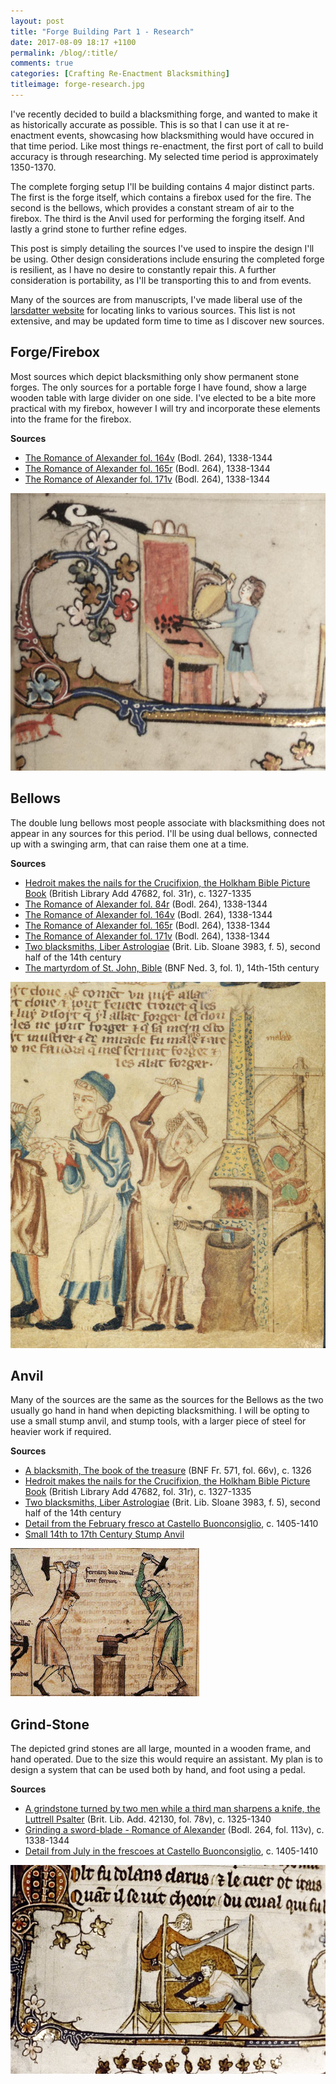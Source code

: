 ```yaml
---
layout: post
title: "Forge Building Part 1 - Research"
date: 2017-08-09 18:17 +1100
permalink: /blog/:title/
comments: true
categories: [Crafting Re-Enactment Blacksmithing]
titleimage: forge-research.jpg
---
```


I've recently decided to build a blacksmithing forge, and wanted to make it as historically accurate as possible. This is so that I can use it at re-enactment events, showcasing how blacksmithing would have occured in that time period. Like most things re-enactment, the first port of call to build accuracy is through researching. My selected time period is approximately 1350-1370.

The complete forging setup I'll be building contains 4 major distinct parts. The first is the forge itself, which contains a firebox used for the fire. The second is the bellows, which provides a constant stream of air to the firebox. The third is the Anvil used for performing the forging itself. And lastly a grind stone to further refine edges.

This post is simply detailing the sources I've used to inspire the design I'll be using. Other design considerations include ensuring the completed forge is resilient, as I have no desire to constantly repair this. A further consideration is portability, as I'll be transporting this to and from events.

Many of the sources are from manuscripts, I've made liberal use of the [larsdatter website][larsdatter] for locating links to various sources. This list is not extensive, and may be updated form time to time as I discover new sources.

## Forge/Firebox

Most sources which depict blacksmithing only show permanent stone forges. The only sources for a portable forge I have found, show a large wooden table with large divider on one side. I've elected to be a bite more practical with my firebox, however I will try and incorporate these elements into the frame for the firebox.

**Sources**

- [The Romance of Alexander fol. 164v][romance-alex-164v] (Bodl. 264), 1338-1344
- [The Romance of Alexander fol. 165r][romance-alex-165r] (Bodl. 264), 1338-1344
- [The Romance of Alexander fol. 171v][romance-alex-171v] (Bodl. 264), 1338-1344

<div class="box alt">
    <div class="row uniform 50%">
        <div class="12u centre">
            <span class="image 12u">
                <img class="post-img centre" src="/assets/images/blog/forge-research-forge.jpg" title="Portable Forge shown in The Romance of Alexander fol. 165r" alt="Portable Forge shown in The Romance of Alexander fol. 165r">
            </span>
        </div>
    </div>
</div>

## Bellows

The double lung bellows most people associate with blacksmithing does not appear in any sources for this period. I'll be using dual bellows, connected up with a swinging arm, that can raise them one at a time.

**Sources**

- [Hedroit makes the nails for the Crucifixion, the Holkham Bible Picture Book][bellows-1] (British Library Add 47682, fol. 31r), c. 1327-1335
- [The Romance of Alexander fol. 84r][romance-alex-84r] (Bodl. 264), 1338-1344
- [The Romance of Alexander fol. 164v][romance-alex-164v] (Bodl. 264), 1338-1344
- [The Romance of Alexander fol. 165r][romance-alex-165r] (Bodl. 264), 1338-1344
- [The Romance of Alexander fol. 171v][romance-alex-171v] (Bodl. 264), 1338-1344
- [Two blacksmiths, Liber Astrologiae][bellows-2] (Brit. Lib. Sloane 3983, f. 5), second half of the 14th century
- [The martyrdom of St. John, Bible][bellows-3] (BNF Ned. 3, fol. 1), 14th-15th century

<div class="box alt">
    <div class="row uniform 50%">
        <div class="12u centre">
            <span class="image 12u">
                <img class="post-img centre" src="/assets/images/blog/forge-research-bellows.jpg" title="Bellows shown in Hedroit makes the nails for the Crucifixion" alt="Bellows shown in Hedroit makes the nails for the Crucifixion">
            </span>
        </div>
    </div>
</div>

## Anvil

Many of the sources are the same as the sources for the Bellows as the two usually go hand in hand when depicting blacksmithing. I will be opting to use a small stump anvil, and stump tools, with a larger piece of steel for heavier work if required.

**Sources**

- [A blacksmith, The book of the treasure][anvil-1] (BNF Fr. 571, fol. 66v), c. 1326
- [Hedroit makes the nails for the Crucifixion, the Holkham Bible Picture Book][bellows-1] (British Library Add 47682, fol. 31r), c. 1327-1335
- [Two blacksmiths, Liber Astrologiae][bellows-2] (Brit. Lib. Sloane 3983, f. 5), second half of the 14th century
- [Detail from the February fresco at Castello Buonconsiglio][anvil-2], c. 1405-1410
- [Small 14th to 17th Century Stump Anvil][anvil-3]

<div class="box alt">
    <div class="row uniform 50%">
        <div class="12u centre">
            <span class="image 12u">
                <img class="post-img centre" src="/assets/images/blog/forge-research-anvil.jpg" title="Anvil shown in Two blacksmiths, Liber Astrologiae" alt="Anvil shown in Two blacksmiths, Liber Astrologiae">
            </span>
        </div>
    </div>
</div>

## Grind-Stone

The depicted grind stones are all large, mounted in a wooden frame, and hand operated. Due to the size this would require an assistant. My plan is to design a system that can be used both by hand, and foot using a pedal.

**Sources**
- [A grindstone turned by two men while a third man sharpens a knife, the Luttrell Psalter][grind-1] (Brit. Lib. Add. 42130, fol. 78v), c. 1325-1340
- [Grinding a sword-blade - Romance of Alexander][grind-2] (Bodl. 264, fol. 113v), c. 1338-1344
- [Detail from July in the frescoes at Castello Buonconsiglio][grind-3], c. 1405-1410

<div class="box alt">
    <div class="row uniform 50%">
        <div class="12u centre">
            <span class="image 12u">
                <img class="post-img centre" src="/assets/images/blog/forge-research-grind.jpg" title="Grind-stone shown in Grinding a sword-blade - Romance of Alexander" alt="Grind-stone shown in Grinding a sword-blade - Romance of Alexander">
            </span>
        </div>
    </div>
</div>

[larsdatter]: http://larsdatter.com/
[bellows-1]:  https://www.bl.uk/manuscripts/Viewer.aspx?ref=add_ms_47682_f031r
[bellows-2]:  https://www.bl.uk/catalogues/illuminatedmanuscripts/ILLUMIN.ASP?Size=mid&IllID=720
[bellows-3]:  http://visualiseur.bnf.fr/ConsulterElementNum?O=IFN-08022375&E=JPEG&Deb=1&Fin=1&Param=C
[anvil-1]:    http://classes.bnf.fr/ema/grands/ca001.htm
[anvil-2]:    http://tarvos.imareal.oeaw.ac.at/server/images/7006143.JPG
[anvil-3]:    http://www.anvilfire.com/anvils/donated_021.php
[grind-1]:    https://www.bl.uk/manuscripts/Viewer.aspx?ref=add_ms_42130_f078v
[grind-2]:    http://bodley30.bodley.ox.ac.uk:8180/luna/servlet/detail/ODLodl~1~1~33665~120087:Romance-of-Alexander-
[grind-3]:    http://tarvos.imareal.oeaw.ac.at/server/images/7006161.JPG
[romance-alex-84r]: http://image.ox.ac.uk/images/bodleian/ms.bodl.264/84r.jpg
[romance-alex-164v]: http://image.ox.ac.uk/images/bodleian/ms.bodl.264/164v.jpg
[romance-alex-165r]: http://image.ox.ac.uk/images/bodleian/ms.bodl.264/165r.jpg
[romance-alex-171v]: http://image.ox.ac.uk/images/bodleian/ms.bodl.264/171v.jpg
